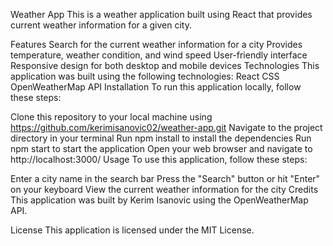 Weather App
This is a weather application built using React that provides current weather information for a given city.

Features
Search for the current weather information for a city
Provides temperature, weather condition, and wind speed
User-friendly interface
Responsive design for both desktop and mobile devices
Technologies
This application was built using the following technologies:
React
CSS
OpenWeatherMap API
Installation
To run this application locally, follow these steps:

Clone this repository to your local machine using https://github.com/kerimisanovic02/weather-app.git
Navigate to the project directory in your terminal
Run npm install to install the dependencies
Run npm start to start the application
Open your web browser and navigate to http://localhost:3000/
Usage
To use this application, follow these steps:

Enter a city name in the search bar
Press the "Search" button or hit "Enter" on your keyboard
View the current weather information for the city
Credits
This application was built by Kerim Isanovic using the OpenWeatherMap API.

License
This application is licensed under the MIT License.
